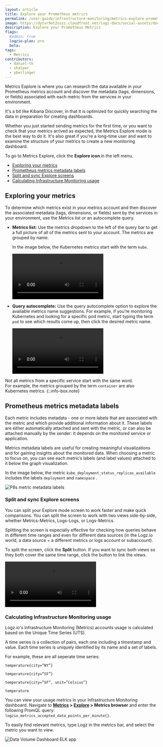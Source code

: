 ```yaml
---
layout: article
title: Explore your Prometheus metrics
permalink: /user-guide/infrastructure-monitoring/metrics-explore-prometheus/
image: https://dytvr9ot2sszz.cloudfront.net/logz-docs/social-assets/docs-social.jpg
description: Explore your Prometheus Metrics
flags:
  #admin: true
  logzio-plan: pro
  beta: 
tags:
  - Metrics
contributors:
  - daniel-tk
  - shalper
  - yberlinger
---
```



Metrics Explore is where you can research the data available in your Prometheus metrics account and discover the metadata (tags, dimensions, or fields) associated with each metric from the services in your environment.

It's a bit like Kibana Discover, in that it is optimized for quickly searching the data in preparation for creating dashboards.

Whether you just started sending metrics for the first time, or you want to check that your metrics arrived as expected, the Metrics Explore mode is the best way to do it. It's also great if you're a long-time user and want to examine the structure of your metrics to create a new monitoring dashboard.

To go to Metrics Explore, click the **Explore icon <i class="far fa-compass"></i>** in the left menu.

* [Exploring your metrics](/user-guide/infrastructure-monitoring/metrics-explore-prometheus/#exploring-your-metrics)
* [Prometheus metrics metadata labels](/user-guide/infrastructure-monitoring/metrics-explore-prometheus/#prometheus-metrics-metadata-labels)
* [Split and sync Explore screens](/user-guide/infrastructure-monitoring/metrics-explore-prometheus/#split-and-sync-explore-screens)
* [Calculating Infrastructure Monitoring usage](/user-guide/infrastructure-monitoring/metrics-explore-prometheus/#calculating-infrastructure-monitoring-usage)

<!-- Exposing the metrics in your system - discovering the associated metadata (tags, dimensions, or fields) sent by the services in your environment -->

## Exploring your metrics

To determine which metrics exist in your metrics account and then discover the associated metadata (tags, dimensions, or fields) sent by the services in your environment, use the Metrics list or an autocomplete query.

- **Metrics list:** Use the metrics dropdown to the left of the query bar to get a full picture of all of the metrics sent to your account. 
The metrics are grouped by name. 

  In the image below, the Kubernetes metrics start with the term `kube`. 

  <!-- ![P8s metrics tree list](https://dytvr9ot2sszz.cloudfront.net/logz-docs/grafana-explore/grafana-exp8s-metrics-list.png) -->

   <video autoplay loop>
    <source src="https://dytvr9ot2sszz.cloudfront.net/logz-docs/grafana-explore/p8s-xplore11-metricslist.mp4" type="video/mp4" />
  </video>

- **Query autocomplete:** Use the query autocomplete option to explore the available metrics name suggestions. 
  For example, if you’re monitoring Kubernetes and looking for a specific pod metric, start typing the term `pod` to see which results come up, then click the desired metric name.

  <!-- ![P8s query autocomplete](https://dytvr9ot2sszz.cloudfront.net/logz-docs/grafana-explore/grafana-exp8s-querylist.png)  -->

  <video autoplay loop>
    <source src="https://dytvr9ot2sszz.cloudfront.net/logz-docs/grafana-explore/p8s-explore-query.mp4" type="video/mp4" />
  </video>

Not all metrics from a specific service start with the same word. <br>For example, the metrics grouped by the term `container` are also Kubernetes metrics. 
{:.info-box.note}

## Prometheus metrics metadata labels

Each metric includes metadata - one or more labels that are associated with the metric and which provide additional information about it. These labels are either automatically attached and sent with the metric, or can also be attached manually by the sender: It depends on the monitored service or application. 

Metrics metadata labels are useful for creating meaningful visualizations and for gaining insights about the monitored data. When choosing a metric to focus on, you can see each metric’s labels (and label values) attached to it below the graph visualization. 

In the image below, the metric `kube_deployment_status_replicas_available` includes the labels `deployment` and `namespace` .

![P8s metric metadata labels](https://dytvr9ot2sszz.cloudfront.net/logz-docs/grafana-explore/grafana-exp8s-metadata-labels1.png)

### Split and sync Explore screens

You can split your Explore mode screen to work faster and make quick comparisons. You can split the screen to work with two views side-by-side, whether Metrics-Metrics, Logs-Logs, or Logs-Metrics.  <!-- what sort of things would you display in the 2 panels, for example?  -->

Splitting the screen is especially effective for checking how queries behave in different time ranges and even for different data sources (in the Logz.io world, a data source = a different metrics or logs account or subaccount).

To split the screen, click the **<i class="fas fa-columns"></i> Split** button.
If you want to sync both views so they both cover the same time range, click the **<i class="fas fa-link"></i>** button to link the views.

<!-- ![Sync P8s Explore views](https://dytvr9ot2sszz.cloudfront.net/logz-docs/grafana-explore/grafana-exp8s-splitsync1.png) -->

<video autoplay loop>
    <source src="https://dytvr9ot2sszz.cloudfront.net/logz-docs/grafana-explore/p8s-xplore-split-sync.mp4" type="video/mp4" />
  </video>

### Calculating Infrastructure Monitoring usage

Logz.io's Infrastructure Monitoring (Metrics) accounts usage is calculated based on the Unique Time Series (UTS).

A time series is a collection of pairs, each one including a timestamp and value. Each time series is uniquely identified by its name and a set of labels. 

For example, these are all seperate time series:

`temperature{city=”NY”}`

`temperature{city=”SF”}`

`temperature{city=”SF”, unit=”Celsius”}`

`temperature`


You can view your usage metrics in your Infrastructure Monitoring dashboard. Navigate to **[Metrics](https://app.logz.io/#/dashboard/metrics) > [Explore](https://app.logz.io/#/dashboard/metrics/explore) > Metrics browser** and enter the following PromQL query: `logzio_metrics_accepted_data_points_per_minute{}`. 

To easily find relevant metrics, type Logz in the metrics bar, and select the metric you want to view.

![Data Volume Dashboard ELK app](https://dytvr9ot2sszz.cloudfront.net/logz-docs/accounts/explore-cpu-usage.png)
